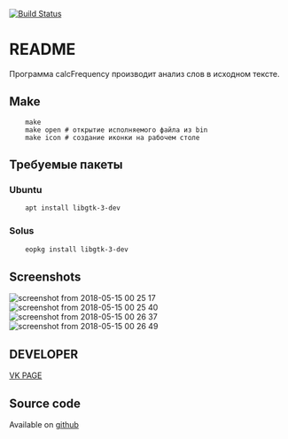 [![Build Status](https://travis-ci.org/HaliksaR/text_analysis_curs.svg?branch=master)](https://travis-ci.org/HaliksaR/text_analysis_curs)

# README
Программа calcFrequency производит анализ слов в исходном тексте. 
## Make 
```make
    make
    make open # открытие исполняемого файла из bin
    make icon # создание иконки на рабочем столе
```
## Требуемые пакеты
### Ubuntu

```bash
    apt install libgtk-3-dev
```
### Solus 

```bash
    eopkg install libgtk-3-dev
```
## Screenshots

![screenshot from 2018-05-15 00 25 17](https://user-images.githubusercontent.com/35256960/40013144-e70e1cd0-57d6-11e8-8132-b3b1b1b679c1.png)
![screenshot from 2018-05-15 00 25 40](https://user-images.githubusercontent.com/35256960/40013145-e7375e1a-57d6-11e8-8c48-d42e0e8f83a0.png)
![screenshot from 2018-05-15 00 26 37](https://user-images.githubusercontent.com/35256960/40013146-e7695898-57d6-11e8-9731-395f4ec02a20.png)
![screenshot from 2018-05-15 00 26 49](https://user-images.githubusercontent.com/35256960/40013150-e7d47e84-57d6-11e8-94f5-d3aabd21f5f4.png)

## DEVELOPER
[VK PAGE](https://vk.com/haliksar)
## Source code
Available on [github](https://github.com/HaliksaR/text_analysis_curs)
